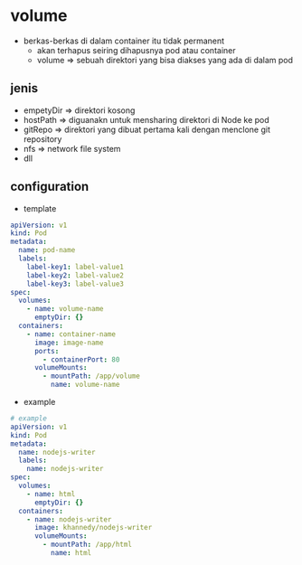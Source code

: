 # volume
- berkas-berkas di dalam container itu tidak permanent
    - akan terhapus seiring dihapusnya pod atau container
    - volume => sebuah direktori yang bisa diakses yang ada di dalam pod

## jenis
- empetyDir => direktori kosong
- hostPath => diguanakn untuk mensharing direktori di Node ke pod 
- gitRepo => direktori yang dibuat pertama kali dengan menclone git repository
- nfs => network file system
- dll

## configuration
- template
```yaml
apiVersion: v1
kind: Pod
metadata:
  name: pod-name
  labels:
    label-key1: label-value1
    label-key2: label-value2
    label-key3: label-value3
spec:
  volumes:
    - name: volume-name
      emptyDir: {}
  containers:
    - name: container-name
      image: image-name
      ports:
        - containerPort: 80
      volumeMounts:
        - mountPath: /app/volume
          name: volume-name
```

- example
```yaml
# example
apiVersion: v1
kind: Pod
metadata:
  name: nodejs-writer
  labels:
    name: nodejs-writer
spec:
  volumes:
    - name: html
      emptyDir: {}
  containers:
    - name: nodejs-writer
      image: khannedy/nodejs-writer
      volumeMounts:
        - mountPath: /app/html
          name: html
```